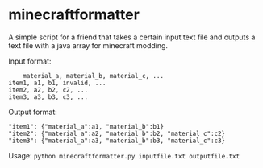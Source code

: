 # minecraftformatter
A simple script for a friend that takes a certain input text file and outputs a text file with a java array for minecraft modding.

Input format:
```
    material_a, material_b, material_c, ...
item1, a1, b1, invalid, ...
item2, a2, b2, c2, ...
item3, a3, b3, c3, ...
```

Output format:
```
"item1": {"material_a":a1, "material_b":b1}
"item2": {"material_a":a2, "material_b":b2, "material_c":c2}
"item3": {"material_a":a3, "material_b":b3, "material_c":c3}
```

Usage: `python minecraftformatter.py inputfile.txt outputfile.txt`
